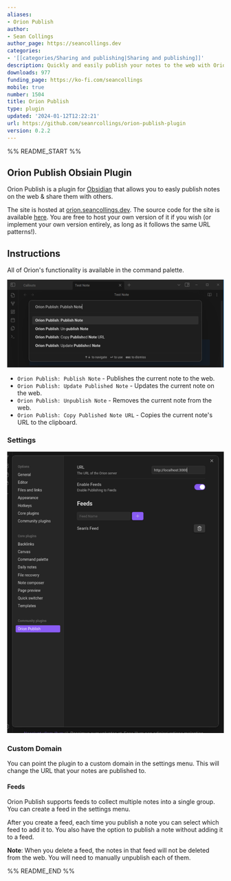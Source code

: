 ```yaml
---
aliases:
- Orion Publish
author:
- Sean Collings
author_page: https://seancollings.dev
categories:
- '[[categories/Sharing and publishing|Sharing and publishing]]'
description: Quickly and easily publish your notes to the web with Orion Publish.
downloads: 977
funding_page: https://ko-fi.com/seancollings
mobile: true
number: 1504
title: Orion Publish
type: plugin
updated: '2024-01-12T12:22:21'
url: https://github.com/seanrcollings/orion-publish-plugin
version: 0.2.2
---
```


%% README_START %%

## Orion Publish Obsiain Plugin

Orion Publish is a plugin for [Obsidian](https://obsidian.md) that allows you to easly publish notes on the web & share them with others.

The site is hosted at [orion.seancollings.dev](https://orion.seancollings.dev). The source code for the site is available [here](https://github.com/seanrcollings/orion-publish-site). You are free to host your own version of it if you wish (or implement your own version entirely, as long as it follows the same URL patterns!).


## Instructions
All of Orion's functionality is available in the command palette.

![Orion Commands](https://raw.githubusercontent.com/seanrcollings/orion-publish-plugin/HEAD/images/commands.png)

- `Orion Publish: Publish Note` - Publishes the current note to the web.
- `Orion Publish: Update Published Note` - Updates the current note on the web.
- `Orion Publish: Unpublish Note` - Removes the current note from the web.
- `Orion Publish: Copy Published Note URL` - Copies the current note's URL to the clipboard.

### Settings

![Orion Settings](https://raw.githubusercontent.com/seanrcollings/orion-publish-plugin/HEAD/images/settings.png)

### Custom Domain
You can point the plugin to a custom domain in the settings menu. This will change the URL that your notes are published to.

#### Feeds
Orion Publish supports feeds to collect multiple notes into a single group. You can create a feed in the settings menu.


After you create a feed, each time you publish a note you can select which feed to add it to. You also have the option to publish a note without adding it to a feed.

**Note**: When you delete a feed, the notes in that feed will not be deleted from the web. You will need to manually unpublish each of them.


%% README_END %%